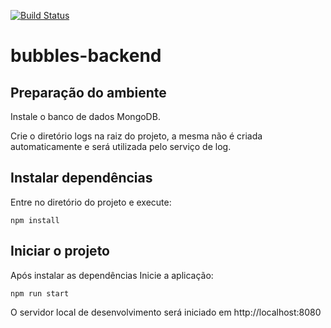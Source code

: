 [![Build Status](https://travis-ci.org/Bubbles-Org/bubbles-backend.svg?branch=master)](https://travis-ci.org/Bubbles-Org/bubbles-backend)
# bubbles-backend

## Preparação do ambiente
Instale o banco de dados MongoDB.

Crie o diretório logs na raiz do projeto, a mesma não é criada automaticamente e será utilizada pelo serviço de log.

## Instalar dependências
Entre no diretório do projeto e execute:

`npm install`

## Iniciar o projeto
Após instalar as dependências
Inicie a aplicação:

`npm run start`

O servidor local de desenvolvimento será iniciado em http://localhost:8080
